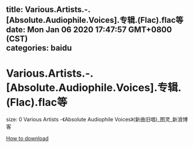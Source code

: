 
title: Various.Artists.-.[Absolute.Audiophile.Voices].专辑.(Flac).flac等
date: Mon Jan 06 2020 17:47:57 GMT+0800 (CST)    
categories: baidu
---

# Various.Artists.-.[Absolute.Audiophile.Voices].专辑.(Flac).flac等
size: 0
 Various Artists -《Absolute Audiophile Voices》(新曲旧唱)_图灵_新浪博客
 

[How to download](https://bpcam.bemobtrk.com/go/2ceec3aa-1ca2-46d6-b9ff-aaa5c184517c?jno=3336)